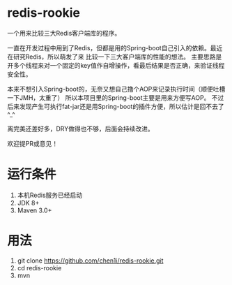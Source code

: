 # redis-rookie

一个用来比较三大Redis客户端库的程序。

一直在开发过程中用到了Redis，但都是用的Spring-boot自己引入的依赖。最近在研究Redis，所以萌发了来
比较一下三大客户端库的性能的想法。
主要思路是开多个线程来对一个固定的key值作自增操作，看最后结果是否正确，来验证线程安全性。

本来不想引入Spring-boot的，无奈又想自己撸个AOP来记录执行时间（顺便吐槽一下JMH，太重了）
所以本项目里的Spring-boot主要是用来方便写AOP。
不过后来发现产生可执行fat-jar还是用Spring-boot的插件方便，所以估计是回不去了^_^

离完美还差好多，DRY做得也不够，后面会持续改进。

欢迎提PR或意见！

# 运行条件
1. 本机Redis服务已经启动
1. JDK 8+
1. Maven 3.0+

# 用法
1. git clone https://github.com/chen1i/redis-rookie.git
1. cd redis-rookie
1. mvn